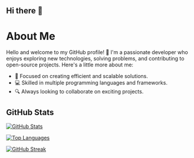 ## Hi there 👋

<!--
**RSanchezC169/RSanchezC169** is a ✨ _special_ ✨ repository because its `README.md` (this file) appears on your GitHub profile.

Here are some ideas to get you started:

- 🔭 I’m currently working on ...
- 🌱 I’m currently learning ...
- 👯 I’m looking to collaborate on ...
- 🤔 I’m looking for help with ...
- 💬 Ask me about ...
- 📫 How to reach me: ...
- 😄 Pronouns: ...
- ⚡ Fun fact: ...
-->
# About Me

Hello and welcome to my GitHub profile! 👋 I'm a passionate developer who enjoys exploring new technologies, solving problems, and contributing to open-source projects. Here's a little more about me:

- 🌟 Focused on creating efficient and scalable solutions.
- 💻 Skilled in multiple programming languages and frameworks.
- 🔍 Always looking to collaborate on exciting projects.

## GitHub Stats

[![GitHub Stats](https://github-readme-stats.vercel.app/api?username=RSanchezC169&show_icons=true&theme=radical)](https://github.com/RSanchezC169)

[![Top Languages](https://github-readme-stats.vercel.app/api/top-langs/?username=RSanchezC169&layout=compact)](https://github.com/RSanchezC169)

[![GitHub Streak](https://streak-stats.demolab.com?user=RSanchezC169)](https://github.com/RSanchezC169)

